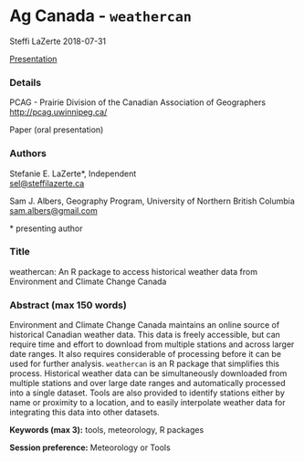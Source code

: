 Ag Canada - `weathercan`
================
Steffi LaZerte
2018-07-31

[Presentation](https://steffilazerte.github.io/Presentations/2017-09%20PCAG%20-%20weathercan/LaZerte_PCAG_2017_weathercan.html)

### Details

PCAG - Prairie Division of the Canadian Association of Geographers
<http://pcag.uwinnipeg.ca/>

Paper (oral presentation)

### Authors

Stefanie E. LaZerte\*, Independent  
<sel@steffilazerte.ca>

Sam J. Albers, Geography Program, University of Northern British Columbia  
<sam.albers@gmail.com>  

\* presenting author

### Title

weathercan: An R package to access historical weather data from Environment and Climate Change Canada

### Abstract (max 150 words)

Environment and Climate Change Canada maintains an online source of historical Canadian weather data. This data is freely accessible, but can require time and effort to download from multiple stations and across larger date ranges. It also requires considerable of processing before it can be used for further analysis. `weathercan` is an R package that simplifies this process. Historical weather data can be simultaneously downloaded from multiple stations and over large date ranges and automatically processed into a single dataset. Tools are also provided to identify stations either by name or proximity to a location, and to easily interpolate weather data for integrating this data into other datasets.

**Keywords (max 3):** tools, meteorology, R packages

**Session preference:** Meteorology or Tools
